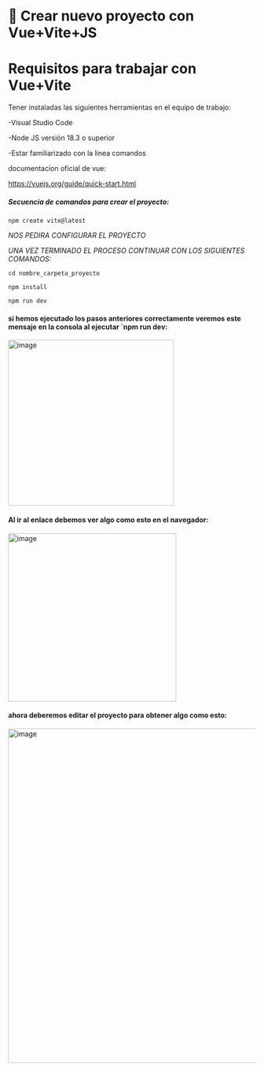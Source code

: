 # 💼 Crear nuevo proyecto con Vue+Vite+JS
# Requisitos para trabajar con Vue+Vite

Tener instaladas las siguientes herramientas en el equipo de trabajo:

-Visual Studio Code

-Node JS versión 18.3 o superior

-Estar familiarizado con la linea comandos


documentacion oficial de vue:

https://vuejs.org/guide/quick-start.html


##### Secuencia de comandos para crear el proyecto:
`npm create vite@latest`

*NOS PEDIRA CONFIGURAR EL PROYECTO*

*UNA VEZ TERMINADO EL PROCESO CONTINUAR CON LOS SIGUIENTES COMANDOS:*

 `cd nombre_carpeta_proyecto`
 
 `npm install`
 
 `npm run dev`

#### si hemos ejecutado los pasos anteriores correctamente veremos este mensaje en la consola al ejecutar `npm run dev:
<img width="337" alt="image" src="https://github.com/user-attachments/assets/76d1af4f-8467-49a3-96e2-ddb80dfb6853" />


#### Al ir al enlace debemos ver algo como esto en el navegador:
<img width="342" alt="image" src="https://github.com/user-attachments/assets/bccc7af8-4115-4f7a-bc5f-332c8fc7cad1" />


#### ahora deberemos editar el proyecto para obtener algo como esto:
<img width="679" alt="image" src="https://github.com/user-attachments/assets/5d270641-dbd3-4d7d-a301-a96e96a687c4" />

